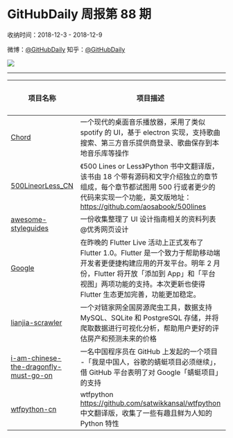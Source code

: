 # GitHubDaily 周报第 88 期

收纳时间：2018-12-3 - 2018-12-9

微博：[@GitHubDaily](https://weibo.com/GitHubDaily)
知乎：[@GitHubDaily](https://www.zhihu.com/people/githubdaily)

![](https://raw.githubusercontent.com/GitHubDaily/GitHubDaily/master/assets/weixin.png)

---

项目名称 | 项目描述 | 示例图 | 微博
--- | --- | --- | ---
[Chord](status.github_url) | 一个现代的桌面音乐播放器，采用了类似 spotify 的 UI，基于 electron 实现，支持歌曲搜索、第三方音乐提供商登录、歌曲保存到本地音乐库等操作 | ![](http://wx4.sinaimg.cn/large/006fiYtfgy1fxy3p8b8yaj316j0u0e81.jpg) | [![](https://raw.githubusercontent.com/GitHubDaily/GitHubDaily/master/assets/sina_logo.png)](https://weibo.com/5722964389/H6eGaDM8H)
[500LineorLess_CN](status.github_url) | 《500 Lines or Less》Python 书中文翻译版，该书由 18 个带有源码和文字介绍独立的章节组成，每个章节都试图用 500 行或者更少的代码来实现一个功能，英文版地址：https://github.com/aosabook/500lines | ![](http://wx2.sinaimg.cn/large/006fiYtfgy1fxxiqp9yi2j30u01rrb0x.jpg) | [![](https://raw.githubusercontent.com/GitHubDaily/GitHubDaily/master/assets/sina_logo.png)](https://weibo.com/5722964389/H65fG8rrj)
[awesome-styleguides](status.github_url) | 一份收集整理了 UI 设计指南相关的资料列表 @优秀网页设计 | ![](http://wx1.sinaimg.cn/large/006fiYtfgy1fxwbgotp2aj30u02aqty6.jpg) | [![](https://raw.githubusercontent.com/GitHubDaily/GitHubDaily/master/assets/sina_logo.png)](https://weibo.com/5722964389/H5VPbA4Dk)
[Google](status.github_url) | 在昨晚的 Flutter Live 活动上正式发布了 Flutter 1.0。Flutter 是一个致力于帮助移动端开发者更便捷构建应用的开发平台。明年 2 月份，Flutter 将开放「添加到 App」和「平台视图」两项功能的支持。本次更新也使得 Flutter 生态更加完善，功能更加稳定。 | ![](http://wx1.sinaimg.cn/large/006fiYtfly1fxw3881136j318b0u0b29.jpg) | [![](https://raw.githubusercontent.com/GitHubDaily/GitHubDaily/master/assets/sina_logo.png)](https://weibo.com/5722964389/H5QU0DsyE)
[lianjia-scrawler](status.github_url) | 一个对链家网全国房源爬虫工具，数据支持 MySQL、SQLite 和 PostgreSQL 存储，并将爬取数据进行可视化分析，帮助用户更好的评估房产和预测未来的价格 | ![](http://wx2.sinaimg.cn/large/006fiYtfgy1fxv382sfu1j30u00x619f.jpg) | [![](https://raw.githubusercontent.com/GitHubDaily/GitHubDaily/master/assets/sina_logo.png)](https://weibo.com/5722964389/H5MoGqDQw)
[i-am-chinese-the-dragonfly-must-go-on](status.github_url) | 一名中国程序员在 GitHub 上发起的一个项目 -「我是中国人，谷歌的蜻蜓项目必须继续」，借 GitHub 平台表明了对 Google「蜻蜓项目」的支持 | ![](http://wx1.sinaimg.cn/large/006fiYtfgy1fxtepr445kj30u020tnpd.jpg) | [![](https://raw.githubusercontent.com/GitHubDaily/GitHubDaily/master/assets/sina_logo.png)](https://weibo.com/5722964389/H5uZQwdRo)
[wtfpython-cn](status.github_url) |  wtfpython https://github.com/satwikkansal/wtfpython 中文翻译版，收集了一些有趣且鲜为人知的 Python 特性 | ![](http://wx4.sinaimg.cn/large/006fiYtfgy1fxr8c6pp16j30u01on1kq.jpg) | [![](https://raw.githubusercontent.com/GitHubDaily/GitHubDaily/master/assets/sina_logo.png)](https://weibo.com/5722964389/H5txGoaY8)
